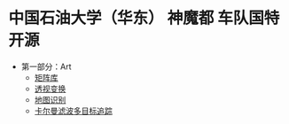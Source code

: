 # 中国石油大学（华东） 神魔都 车队国特开源
+ 第一部分：Art 
    + [矩阵库](./example.md)
    + [透视变换](./透视变换.md)
    + [地图识别](./%E5%9C%B0%E5%9B%BE%E8%AF%86%E5%88%AB.md)
    + [卡尔曼滤波多目标追踪](https://github.com/shuoshuof/openmv-kalman-filter)

